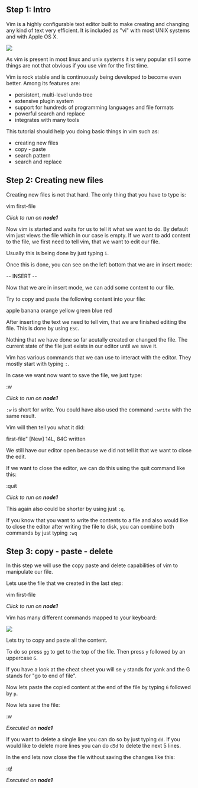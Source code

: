 ## Step 1: Intro

Vim is a highly configurable text editor built to make creating and changing any kind of text very efficient. It is included as "vi" with most UNIX systems and with Apple OS X.

![](https://opensource.com/sites/default/files/uploads/1_xkcdcartoon.jpg)

As vim is present in most linux and unix systems it is very popular still some things are not that obvious if you use vim for the first time.

Vim is rock stable and is continuously being developed to become even better. Among its features are:

- persistent, multi-level undo tree
- extensive plugin system
- support for hundreds of programming languages and file formats
- powerful search and replace
- integrates with many tools

This tutorial should help you doing basic things in vim such as:

- creating new files
- copy - paste
- search pattern
- search and replace

## Step 2: Creating new files

Creating new files is not that hard. The only thing that you have to type is:

vim first-file

_Click to run on **node1**_

Now vim is started and waits for us to tell it what we want to do. By default vim just views the file which in our case is empty. If we want to add content to the file, we first need to tell vim, that we want to edit our file.

Usually this is being done by just typing `i`.

Once this is done, you can see on the left bottom that we are in insert mode:

-- INSERT -- 

Now that we are in insert mode, we can add some content to our file.

Try to copy and paste the following content into your file:

apple
banana
orange
yellow
green
blue
red

After inserting the text we need to tell vim, that we are finished editing the file. This is done by using `ESC`.

Nothing that we have done so far acutally created or changed the file. The current state of the file just exists in our editor until we save it.

Vim has various commands that we can use to interact with the editor. They mostly start with typing `:`.

In case we want now want to save the file, we just type:

:w

_Click to run on **node1**_

`:w` is short for write. You could have also used the command `:write` with the same result.

Vim will then tell you what it did:

first-file" [New] 14L, 84C written 

We still have our editor open because we did not tell it that we want to close the edit.

If we want to close the editor, we can do this using the quit command like this:

:quit

_Click to run on **node1**_

This again also could be shorter by using just `:q`.

If you know that you want to write the contents to a file and also would like to close the editor after writing the file to disk, you can combine both commands by just typing `:wq`

## Step 3: copy - paste - delete

In this step we will use the copy paste and delete capabilities of vim to manipulate our file.

Lets use the file that we created in the last step:

vim first-file

_Click to run on **node1**_

Vim has many different commands mapped to your keyboard:

![](https://linuxhandbook.com/content/images/2021/03/vim-graphical-cheat-sheet.png)

Lets try to copy and paste all the content.

To do so press `gg` to get to the top of the file. Then press `y` followed by an uppercase `G`.

If you have a look at the cheat sheet you will se `y` stands for yank and the G stands for "go to end of file".

Now lets paste the copied content at the end of the file by typing `G` followed by `p`.

Now lets save the file:

:w

_Executed on **node1**_

If you want to delete a single line you can do so by just typing `dd`. If you would like to delete more lines you can do `d5d` to delete the next 5 lines.

In the end lets now close the file without saving the changes like this:

:q!

_Executed on **node1**_